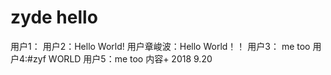 # zyde hello
用户1：
用户2：Hello World!
用户章峻波：Hello World！！
用户3： me too
用户4:#zyf WORLD
用户5：me too
内容+ 2018 9.20
